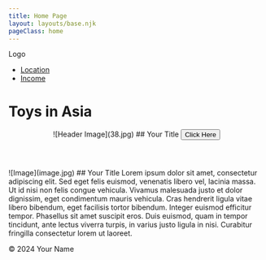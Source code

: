 ```yaml
---
title: Home Page
layout: layouts/base.njk
pageClass: home
---
```



<div class="navbar">
    <span class="logo">Logo</span>
    <ul>
        <li><a href="#">Location</a></li>
        <li><a href="#">Income</a></li>
    </ul>
</div>

# Toys in Asia

<header>
    ![Header Image](38.jpg)
    ## Your Title
    <button class="header-button">Click Here</button>
</header>

<div class="homepageimageandtext">
    ![Image](image.jpg)
    ## Your Title
    Lorem ipsum dolor sit amet, consectetur adipiscing elit. Sed eget felis euismod, venenatis libero vel, lacinia massa. Ut id nisi non felis congue vehicula. Vivamus malesuada justo et dolor dignissim, eget condimentum mauris vehicula. Cras hendrerit ligula vitae libero bibendum, eget facilisis tortor bibendum. Integer euismod efficitur tempor. Phasellus sit amet suscipit eros. Duis euismod, quam in tempor tincidunt, ante lectus viverra turpis, in varius justo ligula in nisi. Curabitur fringilla consectetur lorem ut laoreet.
</div>

<footer>
    <p>&copy; 2024 Your Name</p>
</footer>